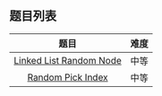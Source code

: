 ## 题目列表  
| 题目 | 难度 |  
|:---:|:---:|  
| [Linked List Random Node](linked-list-random-node/question.md) | 中等 |   
| [Random Pick Index](random-pick-index/question.md) | 中等 |   
